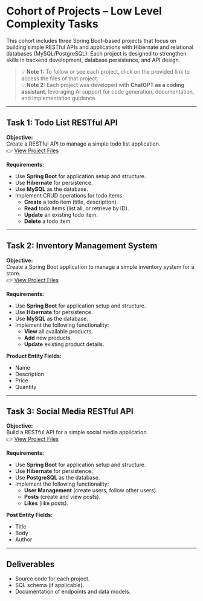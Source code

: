 # Cohort of Projects – Low Level Complexity Tasks 

This cohort includes three Spring Boot–based projects that focus on building simple RESTful APIs and applications with Hibernate and relational databases (MySQL/PostgreSQL). Each project is designed to strengthen skills in backend development, database persistence, and API design.

> 💡 **Note 1:** To follow or see each project, click on the provided link to access the files of that project.  
> 💡 **Note 2:** Each project was developed with **ChatGPT as a coding assistant**, leveraging AI support for code generation, documentation, and implementation guidance.

---

## Task 1: Todo List RESTful API
**Objective:**  
Create a RESTful API to manage a simple todo list application.  
👉 [View Project Files](./todo-app/README.md)

**Requirements:**
- Use **Spring Boot** for application setup and structure.
- Use **Hibernate** for persistence.
- Use **MySQL** as the database.
- Implement CRUD operations for todo items:
  - **Create** a todo item (title, description).
  - **Read** todo items (list all, or retrieve by ID).
  - **Update** an existing todo item.
  - **Delete** a todo item.

---

## Task 2: Inventory Management System
**Objective:**  
Create a Spring Boot application to manage a simple inventory system for a store.  
👉 [View Project Files](./inventory/README.md)

**Requirements:**
- Use **Spring Boot** for application setup and structure.
- Use **Hibernate** for persistence.
- Use **MySQL** as the database.
- Implement the following functionality:
  - **View** all available products.
  - **Add** new products.
  - **Update** existing product details.

**Product Entity Fields:**
- Name  
- Description  
- Price  
- Quantity  

---

## Task 3: Social Media RESTful API
**Objective:**  
Build a RESTful API for a simple social media application.  
👉 [View Project Files](./social-media-app/README.md)

**Requirements:**
- Use **Spring Boot** for application setup and structure.
- Use **Hibernate** for persistence.
- Use **PostgreSQL** as the database.
- Implement the following functionality:
  - **User Management** (create users, follow other users).
  - **Posts** (create and view posts).
  - **Likes** (like posts).

**Post Entity Fields:**
- Title  
- Body  
- Author  

---

## Deliverables
- Source code for each project.
- SQL schema (if applicable).
- Documentation of endpoints and data models.
